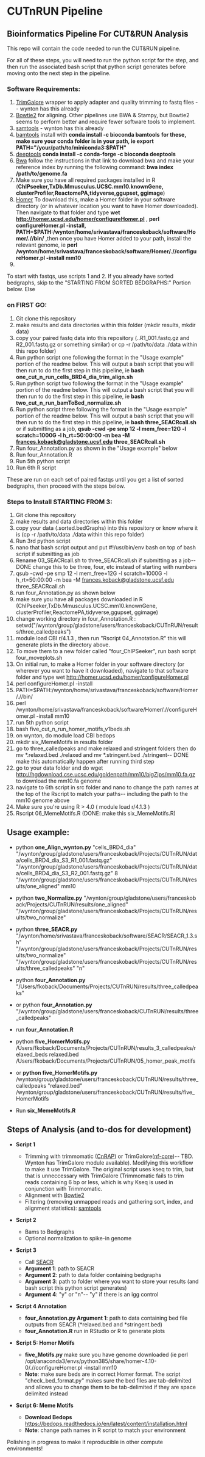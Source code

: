 # CUTnRUN Pipeline
## Bioinformatics Pipeline For CUT&RUN Analysis

This repo will contain the code needed to run the CUT&RUN pipeline. 

For all of these steps, you will need to run the python script for the step, and then run the associated bash script that python script generates before moving onto the next step in the pipeline.
### Software Requirements: ###
1. [TrimGalore](https://github.com/FelixKrueger/TrimGalore) wrapper to apply adapter and quality trimming to fastq files -- wynton has this already 
2. [Bowtie2](http://bowtie-bio.sourceforge.net/bowtie2/manual.shtml) for aligning. Other pipelines use BWA & Stampy, but Bowtie2 seems to perform better and require fewer software tools to implement. 
3. [samtools](http://www.htslib.org/download/) - wynton has this already 
4. [bamtools](https://github.com/pezmaster31/bamtools) install with **conda install -c bioconda bamtools**  **for these, make sure your conda folder is in your path, ie export PATH="/your/path/to/miniconda3:$PATH"**
5. [deeptools](https://deeptools.readthedocs.io/en/develop/) **conda install -c conda-forge -c bioconda deeptools** 
6. [Bwa](https://github.com/lh3/bwa) follow the instructions in that link to download bwa and make your reference index by running the following command: **bwa index /path/to/genome.fa** 
7. Make sure you have all required packages installed in R (**ChIPseeker,TxDb.Mmusculus.UCSC.mm10.knownGene, clusterProfiler,ReactomePA,tidyverse,ggupset, ggimage**)
8. [Homer](http://homer.ucsd.edu/homer/) To download this, make a Homer folder in your software directory (or in whatever location you want to have Homer downloaded). Then navigate to that folder and type **wet http://homer.ucsd.edu/homer/configureHomer.pl** , **perl configureHomer.pl -install, PATH=$PATH:/wynton/home/srivastava/franceskoback/software/Homer/.//bin/** ,then once you have Homer added to your path, install the relevant genome, ie  **perl /wynton/home/srivastava/franceskoback/software/Homer/.//configureHomer.pl -install mm10**
9. 

To start with fastqs, use scripts 1 and 2. If you already have sorted bedgraphs, skip to the "STARTING FROM SORTED BEDGRAPHS:" Portion below. Else 
### on FIRST GO: ### 
1. Git clone this repository 
2. make results and data directories within this folder (mkdir results, mkdir data)
3. copy your paired fastq data into this repository (..R1_001.fastq.gz and R2_001.fastq.gz or something similar) or cp -r /path/to/data ./data within this repo folder)
5. Run python script one following the format in the "Usage example" portion of the readme below. This will output a bash script that you will then run to do the first step in this pipeline, ie **bash one_cut_n_run_cells_BRD4_dia_trim_align.sh**
8. Run python script two following the format in the "Usage example" portion of the readme below. This will output a bash script that you will then run to do the first step in this pipeline, ie **bash two_cut_n_run_bamToBed_normalize.sh**
9. Run python script three following the format in the "Usage example" portion of the readme below. This will output a bash script that you will then run to do the first step in this pipeline, ie **bash three_SEACRcall.sh** or if submitting as a job, **qsub -cwd -pe smp 12 -l mem_free=12G -l scratch=1000G -l h_rt=50:00:00 -m bea -M frances.koback@gladstone.ucsf.edu three_SEACRcall.sh** 
10. Run four_Annotation.py as shown in the "Usage example" below 
11. Run four_Annotation.R 
12. Run 5th python script 
13. Run 6th R script 


These are run on each set of paired fastqs until you get a list of sorted bedgraphs, then proceed with the steps below.

### Steps to Install STARTING FROM 3: ##
1. Git clone this repository 
2. make results and data directories within this folder 
3. copy your data (.sorted.bedGraphs) into this repository or know where it is (cp -r /path/to/data ./data within this repo folder)
4. Run 3rd python script 
5. nano that bash script output and put #!/usr/bin/env bash on top of bash script if submitting as job 
6. Rename 03_SEACRcall.sh to three_SEACRcall.sh if submitting as a job-- DONE change this to be three, four, etc instead of starting with numbers
7. qsub -cwd -pe smp 12 -l mem_free=12G -l scratch=1000G -l h_rt=50:00:00 -m bea -M frances.koback@gladstone.ucsf.edu three_SEACRcall.sh
8. run four_Annotation.py as shown below 
9. make sure you have all packages downloaded in R (ChIPseeker,TxDb.Mmusculus.UCSC.mm10.knownGene, clusterProfiler,ReactomePA,tidyverse,ggupset, ggimage)
10. change working directory in four_Annotation.R : setwd("/wynton/group/gladstone/users/franceskoback/CUTnRUN/results/three_calledpeaks")
11. module load CBI r/4.1.3 , then run "Rscript 04_Annotation.R" this will generate plots in the directory above. 
12. To move them to a new folder called "four_ChIPSeeker", run bash script four_moveplots.sh 
13. On initial run, to make a Homer folder in your software directory (or wherever you want to have it downloaded), navigate to that software folder and type wet http://homer.ucsd.edu/homer/configureHomer.pl
14. perl configureHomer.pl -install 
15. PATH=$PATH:/wynton/home/srivastava/franceskoback/software/Homer/.//bin/
16. perl /wynton/home/srivastava/franceskoback/software/Homer/.//configureHomer.pl -install mm10
18. run 5th python script 
19. bash five_cut_n_run_homer_motifs_v1beds.sh
20. on wynton, do module load CBI bedops 
21. mkdir six_MemeMotifs in results folder 
22. go to three_calledpeaks and make relaxed and stringent folders then do mv *.relaxed.bed ./relaxed and mv *.stringent.bed ./stringent-- DONE make this automatically happen after running third step 
23. go to your data folder and do wget http://hgdownload.cse.ucsc.edu/goldenpath/mm10/bigZips/mm10.fa.gz to download the mm10.fa genome  
24. navigate to 6th script in src folder and nano to change the path names at the top of the Rscript to match your paths-- including the path to the mm10 genome above  
25. Make sure you're using R > 4.0 ( module load r/4.1.3 ) 
26. Rscript 06_MemeMotifs.R (DONE: make this six_MemeMotifs.R)




## Usage example: ##
- python **one_Align_wynton.py** "cells_BRD4_dia" "/wynton/group/gladstone/users/franceskoback/Projects/CUTnRUN/data/cells_BRD4_dia_S3_R1_001.fastq.gz" "/wynton/group/gladstone/users/franceskoback/Projects/CUTnRUN/data/cells_BRD4_dia_S3_R2_001.fastq.gz" 8 "/wynton/group/gladstone/users/franceskoback/Projects/CUTnRUN/results/one_aligned" mm10
- python **two_Normalize.py** "/wynton/group/gladstone/users/franceskoback/Projects/CUTnRUN/results/one_aligned" "/wynton/group/gladstone/users/franceskoback/Projects/CUTnRUN/results/two_normalize" 
- python **three_SEACR.py** "/wynton/home/srivastava/franceskoback/software/SEACR/SEACR_1.3.sh" "/wynton/group/gladstone/users/franceskoback/Projects/CUTnRUN/results/two_normalize" "/wynton/group/gladstone/users/franceskoback/Projects/CUTnRUN/results/three_calledpeaks" "n"
- python **four_Annotation.py** "/Users/fkoback/Documents/Projects/CUTnRUN/results/three_calledpeaks"
- or python **four_Annotation.py** "/wynton/group/gladstone/users/franceskoback/CUTnRUN/results/three_calledpeaks"

- run **four_Annotation.R**

- python **five_HomerMotifs.py** /Users/fkoback/Documents/Projects/CUTnRUN/results_3_calledpeaks/relaxed_beds relaxed.bed /Users/fkoback/Documents/Projects/CUTnRUN/05_homer_peak_motifs
- or **python five_HomerMotifs.py** /wynton/group/gladstone/users/franceskoback/CUTnRUN/results/three_calledpeaks "relaxed.bed" /wynton/group/gladstone/users/franceskoback/CUTnRUN/results/five_HomerMotifs

- Run **six_MemeMotifs.R**

## Steps of Analysis (and to-dos for development)
  
  - **Script 1**
      - Trimming with trimmomatic ([CnRAP](https://star-protocols.cell.com/protocols/944#key-resources-table)) or TrimGalore([nf-core](https://nf-co.re/cutandrun))-- TBD. Wynton has TrimGalore module available). Modifying this workflow to make it use TrimGalore. The original script uses kseq to trim, but that is unneccessary with TrimGalore (Trimmomatic fails to trim reads containing 6 bp or less, which is why Kseq is used in conjunction with Trimmomatic. 
      - Alignment with [Bowtie2](http://bowtie-bio.sourceforge.net/bowtie2/index.shtml)
      - Filtering (removing unmapped reads and gathering sort, index, and alignment statistics): [samtools](http://www.htslib.org/)
    
  - **Script 2**
      - Bams to Bedgraphs 
      - Optional normalization to spike-in genome


  - **Script 3**
      - Call [SEACR](https://github.com/FredHutch/SEACR)
      - **Argument 1**: path to SEACR
      - **Argument 2**: path to data folder containing bedgraphs
      - **Argument 3**: path to folder where you want to store your results (and bash script this python script generates)
      - **Argument 4**: "y" or "n"-- "y" if there is an igg control 

  - **Script 4 Annotation**
      - **four_Annotation.py Argument 1**: path to data containing bed file outputs from SEACR (*relaxed.bed and *stringent.bed)
      - **four_Annotation.R** run in RStudio or R to generate plots 

  - **Script 5: Homer Motifs**
      - **five_Motifs.py** make sure you have genome downloaded (ie perl /opt/anaconda3/envs/python385/share/homer-4.10-0/.//configureHomer.pl -install mm10
      - **Note**: make sure beds are in correct Homer format. The script "check_bed_format.py" makes sure the bed files are tab-delimited and allows you to change them to be tab-delimited if they are space delimited instead

  - **Script 6: Meme Motifs**
      - **Download Bedops** https://bedops.readthedocs.io/en/latest/content/installation.html
      - **Note**: change path names in R script to match your environment 

Polishing in progress to make it reproducible in other compute environments!  

